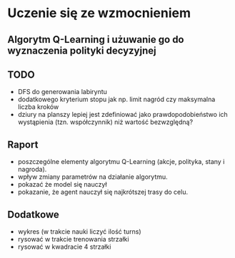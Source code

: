 # Uczenie się ze wzmocnieniem

## Algorytm Q-Learning i użuwanie go do wyznaczenia polityki decyzyjnej 


## TODO
- DFS do generowania labiryntu
- dodatkowego kryterium stopu jak np. limit nagród czy maksymalna liczba kroków
- dziury na planszy lepiej jest zdefiniować jako prawdopodobieństwo 
ich wystąpienia (tzn. współczynnik) niż wartość bezwzględną?


## Raport
- poszczególne elementy algorytmu Q-Learning (akcje, polityka, stany i nagroda).
- wpływ zmiany parametrów na działanie algorytmu. 
- pokazać że model się nauczył
- pokazanie, że agent nauczył się najkrótszej trasy do celu.


## Dodatkowe
- wykres (w trakcie nauki liczyć ilość turns)
- rysować w trakcie trenowania strzałki
- rysować w kwadracie 4 strzałki
